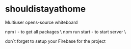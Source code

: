 # shouldistayathome
Multiuser opens-source whiteboard

npm i - to get all packages \ 
npm run start - to start server \

don`t forget to setup your Firebase for the project



